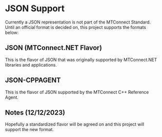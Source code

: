 # JSON Support
Currently a JSON representation is not part of the MTConnect Standard. Until an official format is decided on, this project supports the formats below:

## JSON (MTConnect.NET Flavor)
This is the flavor of JSON that was originally supported by MTConnect.NET libraries and applications.

## JSON-CPPAGENT
This is the flavor of JSON supported by the MTConnect C++ Reference Agent.

## Notes (12/12/2023)
Hopefully a standardized flavor will be agreed on and this project will support the new format.